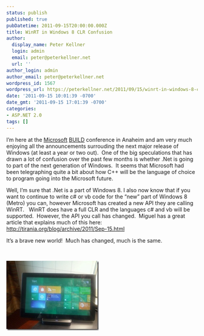 ```yaml
---
status: publish
published: true
pubDatetime: 2011-09-15T20:00:00.000Z
title: WinRT in Windows 8 CLR Confusion
author:
  display_name: Peter Kellner
  login: admin
  email: peter@peterkellner.net
  url: ''
author_login: admin
author_email: peter@peterkellner.net
wordpress_id: 1567
wordpress_url: https://peterkellner.net/2011/09/15/winrt-in-windows-8-clr-confusion/
date: '2011-09-15 10:01:39 -0700'
date_gmt: '2011-09-15 17:01:39 -0700'
categories:
- ASP.NET 2.0
tags: []
---
```

<p>I’m here at the <a href="http://www.microsoft.com/en-us/default.aspx">Microsoft</a> <a href="http://www.buildwindows.com/">BUILD</a> conference in Anaheim and am very much enjoying all the announcements surrouding the next major release of Windows (at least a year or two out).&#160; One of the big speculations that has drawn a lot of confusion over the past few months is whether .Net is going to part of the next generation of Windows.&#160; It seems that Microsoft had been telegraphing quite a bit about how C++ will be the language of choice to program going into the Microsoft future.</p>
<p>Well, I’m sure that .Net is a part of Windows 8. I also now know that if you want to continue to write c# or vb code for the “new” part of Windows 8 (Metro) you can, however Microsoft has created a new API they are calling WinRT.&#160;&#160; WinRT does have a full CLR and the languages c# and vb will be supported.&#160; However, the API you call has changed.&#160; Miguel has a great article that explains much of this here:&#160; <a title="http://tirania.org/blog/archive/2011/Sep-15.html" href="http://tirania.org/blog/archive/2011/Sep-15.html">http://tirania.org/blog/archive/2011/Sep-15.html</a></p>
<p>It’s a brave new world!&#160; Much has changed, much is the same.</p>
<p>&#160;</p>
<p><a href="/wp/wp-content/uploads/2011/09/metro.jpg"><img style="background-image: none; border-bottom: 0px; border-left: 0px; padding-left: 0px; padding-right: 0px; display: inline; border-top: 0px; border-right: 0px; padding-top: 0px" title="metro" border="0" alt="metro" src="/wp/wp-content/uploads/2011/09/metro_thumb.jpg" width="244" height="184" /></a></p>
